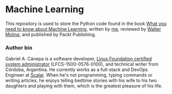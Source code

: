 # Machine Learning

This repository is used to store the Python code found in the book [What you need to know about Machine Learning](https://1drv.ms/b/s!AotpOipZ2Sr2hhnufbxFpn_ro8_m?e=UhDxd7), written by [me](https://ar.linkedin.com/in/gacanepa), reviewed by [Walter Molina](https://www.linkedin.com/in/waltermolina/), and published by Packt Publishing.

### Author bio

Gabriel A. Cánepa is a software developer, [Linux Foundation certified system administrator](https://training.linuxfoundation.org/certification/verify-linux-certifications) (LFCS-1500-0576-0100), and technical writer from Córdoba, Argentina. He currently works as a full-stack and DevOps Engineer at [Scalar](https://scalar.io). When he's not programming, typing commands or writing articles, he enjoys telling bedtime stories with his wife to his two daughters and playing with them, which is the greatest pleasure of his life.
